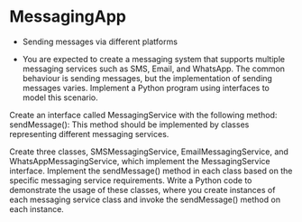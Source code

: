 # MessagingApp
- Sending messages via different platforms

- You are expected to create a messaging system that supports multiple messaging services such as SMS, Email, and WhatsApp. The common behaviour is sending messages, but the implementation of sending messages varies. Implement a Python program using interfaces to model this scenario.

Create an interface called MessagingService with the following method:
 sendMessage(): This method should be implemented by classes representing different messaging services.

Create three classes, SMSMessagingService, EmailMessagingService, and WhatsAppMessagingService, which implement the MessagingService interface. Implement the sendMessage() method in each class based on the specific messaging service requirements.
Write a Python code to demonstrate the usage of these classes, where you create instances of each messaging service class and invoke the sendMessage() method on each instance.
